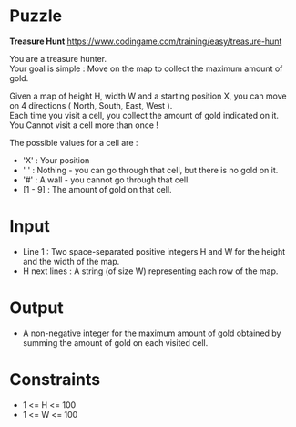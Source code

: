 # Puzzle
**Treasure Hunt** https://www.codingame.com/training/easy/treasure-hunt

You are a treasure hunter.  
Your goal is simple : Move on the map to collect the maximum amount of gold.  

Given a map of height H, width W and a starting position X, you can move on 4 directions ( North, South, East, West ).  
Each time you visit a cell, you collect the amount of gold indicated on it.  
You Cannot visit a cell more than once !  

The possible values for a cell are :
- 'X' : Your position
- ' ' : Nothing - you can go through that cell, but there is no gold on it.
- '#' : A wall - you cannot go through that cell.
- [1 - 9] : The amount of gold on that cell.

# Input
* Line 1 : Two space-separated positive integers H and W for the height and the width of the map.
* H next lines : A string (of size W) representing each row of the map.

# Output
* A non-negative integer for the maximum amount of gold obtained by summing the amount of gold on each visited cell.

# Constraints
* 1 <= H <= 100
* 1 <= W <= 100
